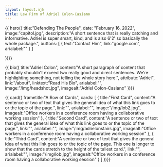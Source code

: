 ```yaml
---
layout: layout.njk
title: Law Firm of Adriel Colon-Casiano
---
```

<!-- {% from './_includes/_components.njk' import hero, categorytiles, card, bio  %} -->

{{ hero({ 
    title:"Defending The People",
    date: "February 16, 2022",
    image:"capitol.jpg",
    description:"A short sentence that is really catching and informative. Adriel is super smart, kind, and is also 6'2' so basically the whole package.",
    buttons: [
        {
            text:"Contact Him",
            link:"google.com",
            arialabel:""
        }
    ]
   

})}}

{{ bio({
    title:"Adriel Colon",
    content:"A short paragraph of content that probably shouldn't exceed two really good and direct sentences. We're highlighting something, not telling the whole story here.",
    attribute:"Adriel",
    link:"/about",
    linktext:"Read His Bio",
    arialabel:"",
    image:"/img/headshot.jpg",
    imagealt:"Adriel Colon-Casiano"
})}}


{{ card({ 
    frametitle:"A Row of Cards",
    cards: [
        {
           title:"First Card",
           content:"A sentence or two of text that gives the general idea of what this link goes to or the topic of the page.",
           link:"",
           arialabel:"",
           image:"/img/lob2.jpg",
           imagealt:"Office workers in a conference room having a collaborative working session"
        },
        {
           title:"Second Card",
           content:"A sentence or two of text that gives the general idea of what this link goes to or the topic of the page.",
           link:"",
           arialabel:"",
           image:"/img/adrielonstairs.jpg",
           imagealt:"Office workers in a conference room having a collaborative working session"
        },
        {
           title:"Third Card",
           content:"A sentence or two of text that gives the general idea of what this link goes to or the topic of the page. This one is longer to show that the cards stretch to the height of the tallest card.",
           link:"",
           arialabel:"",
           image:"/img/lob.jpg",
           imagealt:"Office workers in a conference room having a collaborative working session"
        }
    ]
})}}



